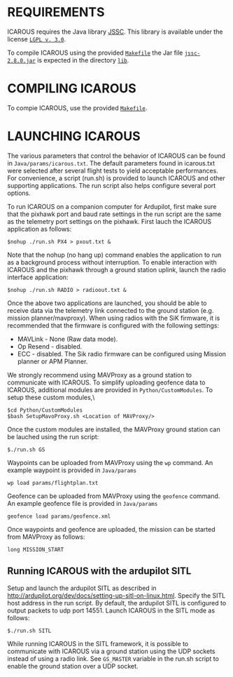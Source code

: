 REQUIREMENTS
==============

ICAROUS requires the Java library [JSSC](https://github.com/scream3r/java-simple-serial-connector). This library is available under the license [`LGPL v. 3.0`](https://www.gnu.org/licenses/lgpl-3.0.txt).

To compile ICAROUS using the provided [`Makefile`](Makefile) the Jar file [`jssc-2.8.0.jar`](http://central.maven.org/maven2/org/scream3r/jssc/2.8.0/jssc-2.8.0.jar) is expected in the directory [`lib`](lib).


COMPILING ICAROUS
==============

To compie ICAROUS, use the provided [`Makefile`](Makefile).

LAUNCHING ICAROUS
==============

The various parameters that control the behavior of ICAROUS can be found in `Java/params/icarous.txt`. The default parameters found in icarous.txt were selected after several flight tests to yield acceptable performances. For convenience, a script (run.sh) is provided to launch ICAROUS and other supporting applications. The run script also helps configure several port options.

To run ICAROUS on a companion computer for Ardupilot, first make sure that the pixhawk port and baud rate settings in the run script are the same as the telemetry port settings on the pixhawk. First lauch the ICAROUS application as follows:

	$nohup ./run.sh PX4 > pxout.txt &

Note that the nohup (no hang up) command enables the application to run as a background process without interruption. To enable interaction with ICAROUS and the pixhawk through a ground station uplink, launch the radio interface application:

    $nohup ./run.sh RADIO > radioout.txt &

Once the above two applications are launched, you should be able to receive data via the telemetry link connected to the ground station (e.g. mission planner/mavproxy). When using radios with the SiK firmware, it is recommended that the firmware is configured with the following settings:

* MAVLink - None (Raw data mode).
* Op Resend - disabled.
* ECC - disabled.
The Sik radio firmware can be configured using Mission planner or APM Planner.

We strongly recommend using MAVProxy as a ground station to communicate with ICAROUS. To simplify uploading geofence data to ICAROUS, additional modules are provided in `Python/CustomModules`. To setup these custom modules,\

    $cd Python/CustomModules
    $bash SetupMavoProxy.sh <Location of MAVProxy/>

Once the custom modules are installed, the MAVProxy ground station can be lauched using the run script:

    $./run.sh GS

Waypoints can be uploaded from MAVProxy using the `wp` command. An example waypoint is provided in `Java/params`

	wp load params/flightplan.txt

Geofence can be uploaded from MAVProxy using the `geofence` command. An example geofence file is provided in `Java/params`

	geofence load params/geofence.xml

Once waypoints and geofence are uploaded, the mission can be started from MAVProxy as follows:

    long MISSION_START


Running ICAROUS with the ardupilot SITL
---------------------------------------

Setup and launch the ardupilot SITL as described in http://ardupilot.org/dev/docs/setting-up-sitl-on-linux.html. Specify the SITL host address in the run script. By default, the ardupilot SITL is configured to output packets to udp port 14551. Launch ICAROUS in the SITL mode as follows:

    $./run.sh SITL

While running ICAROUS in the SITL framework, it is possible to communicate with ICAROUS via a ground station using the UDP sockets instead of using a radio link. See `GS_MASTER` variable in the run.sh script to enable the ground station over a UDP socket.
